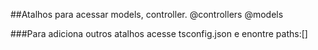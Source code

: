 ##Atalhos para acessar models, controller.
@controllers
@models

###Para adiciona outros atalhos acesse tsconfig.json e enontre paths:[]